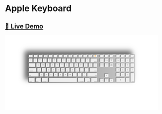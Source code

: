 # Apple Keyboard

## [🚀 Live Demo](https://hndrapratamaa.github.io/AppleKeyboard/)
![Preview](https://github.com/hndrapratamaa/AppleKeyboard/blob/main/preview.png)
